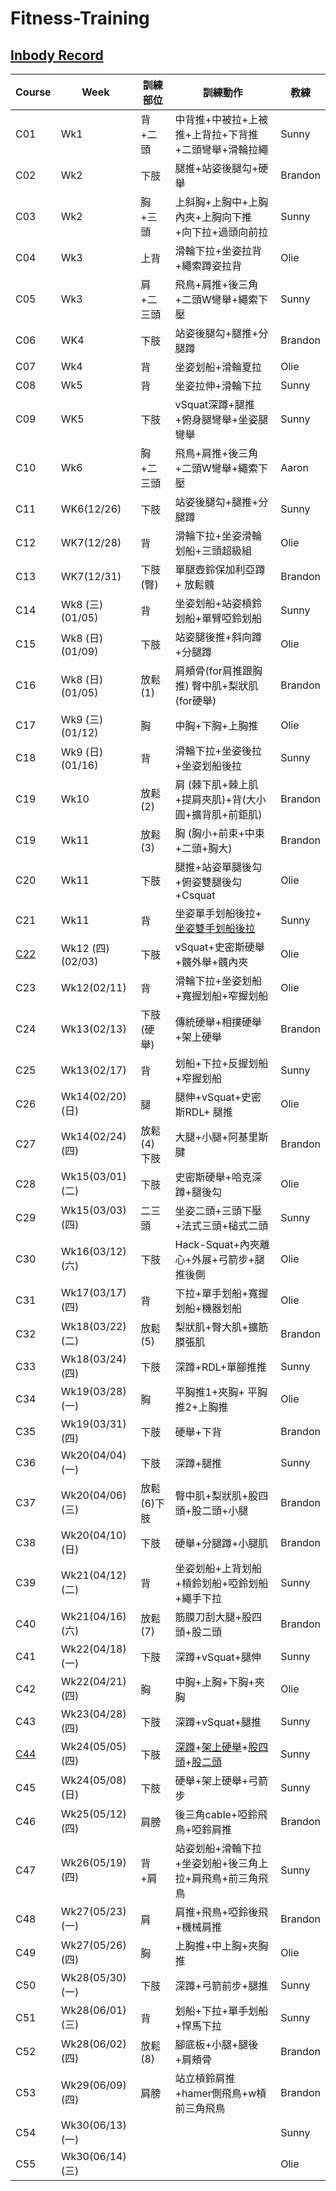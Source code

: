 # Fitness-Training

## [Inbody Record](https://github.com/YenKang/Fitness-Training/blob/main/InBody%20Review.md)

Course        | Week | 訓練部位 | 訓練動作 | 教練
------------  | ----  | ---  | ---  | ---
C01    | Wk1 |  背+二頭 | 中背推+中被拉+上被推+上背拉+下背推+二頭彎舉+滑輪拉繩 | Sunny
C02    | Wk2 |  下肢   |  腿推+站姿後腿勾+硬舉 | Brandon
C03    | Wk2 |  胸+三頭|  上斜胸+上胸中+上胸內夾+上胸向下推 +向下拉+過頭向前拉| Sunny 
C04    | Wk3 |  上背   |  滑輪下拉+坐姿拉背+繩索蹲姿拉背   | Olie
C05    | Wk3 |  肩+二三頭 |  飛鳥+肩推+後三角+二頭W彎舉+繩索下壓 | Sunny
C06    | WK4 |  下肢   |  站姿後腿勾+腿推+分腿蹲 | Brandon 
C07    | Wk4 |  背     |  坐姿划船+滑輪夏拉 | Olie
C08    | Wk5 |  背  |  坐姿拉伸+滑輪下拉 | Sunny
C09    | WK5 |  下肢   |  vSquat深蹲+腿推+俯身腿彎舉+坐姿腿彎舉 | Sunny 
C10    | Wk6 |  胸+二三頭  |  飛鳥+肩推+後三角+二頭W彎舉+繩索下壓 | Aaron
C11    | WK6(12/26) |  下肢   |  站姿後腿勾+腿推+分腿蹲 | Sunny
C12    | WK7(12/28) |  背   | 滑輪下拉+坐姿滑輪划船+三頭超級組 | Olie
C13    | WK7(12/31) |  下肢(臀)   |  單腿壺鈴保加利亞蹲+ 放鬆髖 | Brandon 
C14    | Wk8 (三) (01/05)|   背   |  坐姿划船+站姿槓鈴划船+單臂啞鈴划船    | Sunny
C15    | Wk8 (日) (01/09)|   下肢   | 站姿腿後推+斜向蹲+分腿蹲   | Olie
C16    | Wk8 (日) (01/05)|   放鬆(1)   |  肩頰骨(for肩推跟胸推) 臀中肌+梨狀肌(for硬舉)   | Brandon
C17    | Wk9 (三) (01/12)|   胸  |   中胸+下胸+上胸推   | Olie
C18    | Wk9 (日) (01/16)|   背   |  滑輪下拉+坐姿後拉+坐姿划船後拉    | Sunny
C19    | Wk10 |   放鬆(2)  | 肩 (棘下肌+棘上肌+提肩夾肌)+背(大小圓+擴背肌+前鉅肌) | Brandon
C19    | Wk11 |   放鬆(3)  | 胸 (胸小+前束+中束+二頭+胸大)   | Brandon
C20    | Wk11 |   下肢  | 腿推+站姿單腿後勾+俯姿雙腿後勾+Csquat  | Olie
C21    | Wk11 |   背  | 坐姿單手划船後拉+ [坐姿雙手划船後拉](https://www.youtube.com/watch?v=hI2bBv42xEo&t=102s&ab_channel=%E9%A1%8F%E6%85%B7)   | Sunny
[C22](https://github.com/YenKang/Fitness-Training/blob/main/Course/%5BC22%5D%E4%B8%8B%E8%82%A2.md)    | Wk12 (四) (02/03)|   下肢  | vSquat+史密斯硬舉+髖外舉+髖內夾    | Olie
C23    | Wk12(02/11) |  背  | 滑輪下拉+坐姿划船+寬握划船+窄握划船  | Olie
C24    | Wk13(02/13) |  下肢(硬舉)  | 傳統硬舉+相撲硬舉+架上硬舉  | Brandon
C25    | Wk13(02/17) |  背  | 划船+下拉+反握划船+窄握划船   | Sunny
C26    | Wk14(02/20)(日) | 腿   | 腿伸+vSquat+史密斯RDL+ 腿推  | Olie
C27    | Wk14(02/24)(四) | 放鬆(4) 下肢 | 大腿+小腿+阿基里斯腱  | Brandon
C28    | Wk15(03/01)(二) | 下肢 | 史密斯硬舉+哈克深蹲+腿後勾  | Olie
C29    | Wk15(03/03)(四) | 二三頭| 坐姿二頭+三頭下壓+法式三頭+槌式二頭 | Sunny
C30    | Wk16(03/12)(六) | 下肢| Hack-Squat+內夾離心+外展+弓箭步+腿推後側 | Olie
C31     | Wk17(03/17)(四) | 背| 下拉+單手划船+寬握划船+機器划船 | Olie
C32     | Wk18(03/22)(二) | 放鬆(5)| 梨狀肌+臀大肌+擴筋膜張肌 | Brandon
C33    | Wk18(03/24)(四) | 下肢 | 深蹲+RDL+單腳推推|  Sunny
C34    | Wk19(03/28)(一) | 胸 | 平胸推1+夾胸+ 平胸推2+上胸推  | Olie
C35    | Wk19(03/31)(四) | 下肢 | 硬舉+下背 | Brandon
C36    | Wk20(04/04)(一) | 下肢 | 深蹲+腿推 | Sunny
C37    | Wk20(04/06)(三) |  放鬆(6)下肢 |  臀中肌+梨狀肌+股四頭+股二頭+小腿 | Brandon
C38    | Wk20(04/10)(日) | 下肢 | 硬舉+分腿蹲+小腿肌 | Brandon
C39    | Wk21(04/12)(二) | 背  | 坐姿划船+上背划船+槓鈴划船+啞鈴划船+繩手下拉 | Sunny
C40    | Wk21(04/16)(六) | 放鬆(7) | 筋膜刀刮大腿+股四頭+股二頭  | Brandon
C41    | Wk22(04/18)(一) | 下肢 |深蹲+vSquat+腿伸  | Sunny
C42    | Wk22(04/21)(四) | 胸 | 中胸+上胸+下胸+夾胸  | Olie
C43    | Wk23(04/28)(四) | 下肢  | 深蹲+vSquat+腿推  | Sunny
[C44](https://github.com/YenKang/Fitness-Training/blob/main/Course/%5BC44%5D%E4%B8%8B%E8%82%A2_%E6%B7%B1%E8%B9%B2.md)    | Wk24(05/05)(四) |下肢 | [深蹲](https://www.youtube.com/shorts/8EzDry94NPw)+[架上硬舉](https://www.youtube.com/watch?v=g95GtjA6i08&t=18s)+[股四頭](https://www.youtube.com/watch?v=2uDd419cBC4&t=2s)+[股二頭](https://www.youtube.com/shorts/WVDMa4FHLOw)  | Sunny
C45    | Wk24(05/08)(日) | 下肢  | 硬舉+架上硬舉+弓箭步 | Sunny
C46    | Wk25(05/12)(四) | 肩膀  | 後三角cable+啞鈴飛鳥+啞鈴肩推 | Brandon
C47    | Wk26(05/19)(四) | 背+肩 | 站姿划船+滑輪下拉+坐姿划船+後三角上拉+肩飛鳥+前三角飛鳥 | Sunny
C48    | Wk27(05/23)(一) | 肩 | 肩推+飛鳥+啞鈴後飛+機械肩推 | Brandon
C49    | Wk27(05/26)(四) | 胸 | 上胸推+中上胸+夾胸推 | Olie
C50    | Wk28(05/30)(一) | 下肢 | 深蹲+弓箭前步+腿推 | Sunny
C51    | Wk28(06/01)(三) | 背 | 划船+下拉+單手划船+悍馬下拉 | Sunny
C52    | Wk28(06/02)(四) | 放鬆(8) | 腳底板+小腿+腿後+肩頰骨 | Brandon
C53    | Wk29(06/09)(四) | 肩膀 | 站立槓鈴肩推+hamer側飛鳥+w槓前三角飛鳥| Brandon
C54    | Wk30(06/13)(一) |  | | Sunny
C55    | Wk30(06/14)(三) |  | | Olie



